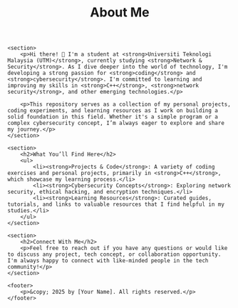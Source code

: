 <!DOCTYPE html>
<html lang="en">
<head>
    <meta charset="UTF-8">
    <meta name="viewport" content="width=device-width, initial-scale=1.0">
    <title>About Me</title>
</head>
<body>
    <header>
        <h1>About Me</h1>
    </header>
    
    <section>
        <p>Hi there! 👋 I'm a student at <strong>Universiti Teknologi Malaysia (UTM)</strong>, currently studying <strong>Network & Security</strong>. As I dive deeper into the world of technology, I'm developing a strong passion for <strong>coding</strong> and <strong>cybersecurity</strong>. I'm committed to learning and improving my skills in <strong>C++</strong>, <strong>network security</strong>, and other emerging technologies.</p>
        
        <p>This repository serves as a collection of my personal projects, coding experiments, and learning resources as I work on building a solid foundation in this field. Whether it's a simple program or a complex cybersecurity concept, I’m always eager to explore and share my journey.</p>
    </section>
    
    <section>
        <h2>What You’ll Find Here</h2>
        <ul>
            <li><strong>Projects & Code</strong>: A variety of coding exercises and personal projects, primarily in <strong>C++</strong>, which showcase my learning process.</li>
            <li><strong>Cybersecurity Concepts</strong>: Exploring network security, ethical hacking, and encryption techniques.</li>
            <li><strong>Learning Resources</strong>: Curated guides, tutorials, and links to valuable resources that I find helpful in my studies.</li>
        </ul>
    </section>

    <section>
        <h2>Connect With Me</h2>
        <p>Feel free to reach out if you have any questions or would like to discuss any project, tech concept, or collaboration opportunity. I'm always happy to connect with like-minded people in the tech community!</p>
    </section>
    
    <footer>
        <p>&copy; 2025 by [Your Name]. All rights reserved.</p>
    </footer>
</body>
</html>
